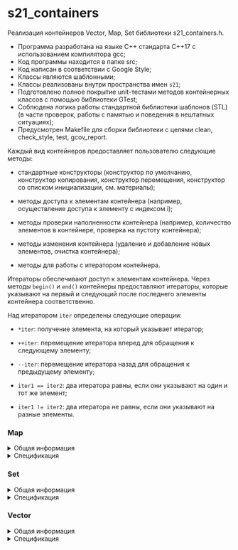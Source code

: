 # s21_containers

Реализация контейнеров Vector, Map, Set библиотеки s21_containers.h.

- Программа разработана на языке C++ стандарта C++17 с использованием компилятора gcc;
- Код программы находится в папке src;
- Код написан в соответствии с Google Style;
- Классы являются шаблонными;
- Классы реализованы внутри пространства имен `s21`;
- Подготовлено полное покрытие unit-тестами методов контейнерных классов c помощью библиотеки GTest;
- Соблюдена логика работы стандартной библиотеки шаблонов (STL) (в части проверок, работы с памятью и поведения в нештатных ситуациях);
- Предусмотрен Makefile для сборки библиотеки с целями clean, check_style, test, gcov_report.

Каждый вид контейнеров предоставляет пользователю следующие методы:

- стандартные конструкторы (конструктор по умолчанию, конструктор копирования, конструктор перемещения, конструктор со списком инициализации, см. материалы);

- методы доступа к элементам контейнера (например, осуществление доступа к элементу с индексом i);

- методы проверки наполненности контейнера (например, количество элементов в контейнере, проверка на пустоту контейнера);

- методы изменения контейнера (удаление и добавление новых элементов, очистка контейнера);

- методы для работы с итератором контейнера.

Итераторы обеспечивают доступ к элементам контейнера. Через методы `begin()` и `end()` контейнеры предоставляют итераторы, которые указывают на первый и следующий после последнего элементы контейнера соответственно.

Над итератором `iter` определены следующие операции:

- `*iter`: получение элемента, на который указывает итератор;

- `++iter`: перемещение итератора вперед для обращения к следующему элементу;

- `--iter`: перемещение итератора назад для обращения к предыдущему элементу;

- `iter1 == iter2`: два итератора равны, если они указывают на один и тот же элемент;

- `iter1 != iter2`: два итератора не равны, если они указывают на разные элементы.

### Map

<details>
  <summary>Общая информация</summary>
<br />

Map (словарь) - это ассоциативный контейнер, содержащий отсортированные по возрастанию ключа пары ключ-значение. То есть каждый элемент ассоциирован с некоторым уникальным ключом, и его положение в словаре определяется его ключом. Словари удобно применять, когда необходимо ассоциировать элементы с некоторым другим значением (не индексом).
```
В данном проекте контейнер Map реализован на основе AVL-дерева. 
AVL-дерево - сбалансированное бинарное дерево поиска, в котором поддерживается следующее свойство: для каждой его вершины высота её двух поддеревьев различается не более чем на 1.
```
</details>

<details>
  <summary>Спецификация</summary>
  <br />

*Map Member type*

В этой таблице перечислены внутриклассовые переопределения типов (типичные для стандартной библиотеки STL), принятые для удобства восприятия кода класса:

| Member type            | Definition                                                                                                                                                   |
|------------------------|--------------------------------------------------------------------------------------------------------------------------------------------------------------|
| `key_type`               | `KeyType` the first template parameter (Key)                                                                                                                 |
| `mapped_type`           | `ValueType` the second template parameter (T)                                                                                                                |
| `value_type`             | `std::pair<const KeyType, ValueType>` Key-value pair                                                                                                         |
| `reference`              | `value_type &` defines the type of the reference to an element                                                                                               |
| `const_reference`        | `const value_type &` defines the type of the constant reference                                                                                              |
| `iterator`               | internal class `TreeIterator<KeyType, ValueType>` as internal iterator of tree subclass; defines the type for iterating through the container                |
| `const_iterator`         | internal class `TreeIterator<KeyType, ValueType>` as internal const iterator of tree subclass; defines the constant type for iterating through the container |
| `size_type`              | `size_t` defines the type of the container size (standard type is size_t)                                                                                    |

*Map Member functions*

В этой таблице перечислены основные публичные методы для взаимодействия с классом:

| Member functions                                      | Definition                                      |
|-------------------------------------------------------|-------------------------------------------------|
| `Map()`                                               | default constructor, creates empty map                                 |
| `Map(std::initializer_list<value_type> const &items)` | initializer list constructor, creates the map initizialized using std::initializer_list<T>    |
| `Map(const Map &other)`                                   | copy constructor  |
| `Map(Map &&other)`                                        | move constructor  |
| `~Map()`                                              | destructor  |
| `operator=(Map &&other)`                              | assignment operator overload for moving object                                |

*Map Element access*

В этой таблице перечислены публичные методы для доступа к элементам класса:

| Element access                              | Definition                                                                             |
|---------------------------------------------|----------------------------------------------------------------------------------------|
| `ValueType &at(const KeyType &key)`         | access specified element with bounds checking                                          |
| `ValueType &operator[](const KeyType &key)` | access or insert specified element                                                     |

*Map Iterators*

В этой таблице перечислены публичные методы для итерирования по элементам класса (доступ к итераторам):

| Iterators              | Definition                                                                             |
|------------------------|----------------------------------------------------------------------------------------|
| `iterator begin()`            | returns an iterator to the beginning                                                   |
| `iterator end()`                | returns an iterator to the end                                                         |

*Map Capacity*

В этой таблице перечислены публичные методы для доступа к информации о наполнении контейнера:

| Capacity               | Definition                                                                             |
|------------------------|----------------------------------------------------------------------------------------|
| `bool empty()`                  | checks whether the container is empty                                                  |
| `size_type size()`                   | returns the number of elements                                                         |
| `size_type max_size()`               | returns the maximum possible number of elements                                        |

*Map Modifiers*

В этой таблице перечислены публичные методы для изменения контейнера:

| Modifiers                                                                   | Definition                                                                                                                           |
|-----------------------------------------------------------------------------|--------------------------------------------------------------------------------------------------------------------------------------|
| `void clear()`                                                              | clears the contents                                                                                                                  |
| `std::pair<iterator, bool> insert(const ValueType &value)`                 | inserts node and returns iterator to where the element is in the container and bool denoting whether the insertion took place        |
| `std::pair<iterator, bool> insert(const KeyType &key, const ValueType &obj)`            | inserts value by key and returns iterator to where the element is in the container and bool denoting whether the insertion took place |
| `vector<std::pair<iterator,bool>> insert_many(Args&&... args)`          | inserts new elements into the container                                                                                              |
| `std::pair<iterator, bool> insert_or_assign(const KeyType &key, const ValueType &obj);` | inserts an element or assigns to the current element if the key already exists                                                       |
| `void erase(iterator pos)`                                                  | erases element at pos                                                                                                                |
| `void swap(Map &other)`                                                     | swaps the contents                                                                                                                   |
| `void merge(Map &other);`                                                   | splices nodes from another container                                                                                                 |

*Map Lookup*

В этой таблице перечислены публичные методы, осуществляющие просмотр контейнера:

| Lookup                              | Definition                                                                             |
|-------------------------------------|----------------------------------------------------------------------------------------|
| `bool contains(const KeyType &key)` | checks if there is an element with key equivalent to key in the container                                   |

</details>

### Set

<details>
  <summary>Общая информация</summary>
<br />

Set (множество) - ассоциативный контейнер уникальных элементов. Это означает, что в множество нельзя добавить один и тот же элемент дважды. Контейнер множество является ассоциативным, так как внутри он также представлен в виде дерева, как и контейнер map (словарь), и, соответственно, также хранит элементы в отсортированном порядке. Разница между словарем и множеством заключается в том, что уникальным в множестве является, не ключ а само значение, ровно как и поиск значения в дереве проверяется не по ключу, а по самому значению.
```
В данном проекте контейнер Set реализован на основе AVL-дерева. 
AVL-дерево - сбалансированное бинарное дерево поиска, в котором поддерживается следующее свойство: для каждой его вершины высота её двух поддеревьев различается не более чем на 1.
```
</details>

<details>
  <summary>Спецификация</summary>
<br />

*Set Member type*

В этой таблице перечислены внутриклассовые переопределения типов (типичные для стандартной библиотеки STL), принятые для удобства восприятия кода класса:

| Member type            | Definition                                                                                                                                                                         |
|------------------------|------------------------------------------------------------------------------------------------------------------------------------------------------------------------------------|
| `key_type`               | `KeyType` the first template parameter (Key)                                                                                                                                       |
| `value_type`             | `KeyType` value type (the value itself is a key)                                                                                                                                   |
| `reference`              | `value_type &` defines the type of the reference to an element                                                                                                                     |
| `const_reference`        | `const value_type &` defines the type of the constant reference                                                                                                                    |
| `iterator`               | internal class `TreeIterator<T>` as the internal iterator of tree subclass; defines the type for iterating through the container                          |
| `const_iterator`         | internal class `TreeConstIterator<T>` as the internal const iterator of tree subclass; defines the constant type for iterating through the container |
| `size_type`              | `size_t` defines the type of the container size (standard type is size_t)                                                                                                          |

*Set Member functions*

В этой таблице перечислены основные публичные методы для взаимодействия с классом:

| Member functions                                      | Definition                                      |
|-------------------------------------------------------|-------------------------------------------------|
| `Set()`                                               | default constructor, creates empty set                                 |
| `Set(std::initializer_list<value_type> const &items)` | initializer list constructor, creates the set initizialized using std::initializer_list<T>    |
| `Set(const Set &other)`                               | copy constructor  |
| `Set(Set &&other)`                                    | move constructor  |
| `~Set()`                                              | destructor  |
| `operator=(Set &&other)`                              | assignment operator overload for moving object                                |

*Set Iterators*

В этой таблице перечислены публичные методы для итерирования по элементам класса (доступ к итераторам):

| Iterators              | Definition                                                                             |
|------------------------|----------------------------------------------------------------------------------------|
| `iterator begin()`            | returns an iterator to the beginning                                                   |
| `iterator end()`                | returns an iterator to the end                                                         |

*Set Capacity*

В этой таблице перечислены публичные методы для доступа к информации о наполнении контейнера:

| Capacity       | Definition                                      |
|----------------|-------------------------------------------------|
| `bool empty()`          | checks whether the container is empty           |
| `size_type size()`           | returns the number of elements                  |
| `size_type max_size()`       | returns the maximum possible number of elements |

*Set Modifiers*

В этой таблице перечислены публичные методы для изменения контейнера:

| Modifiers                                                | Definition                                                                                                                   |
|----------------------------------------------------------|------------------------------------------------------------------------------------------------------------------------------|
| `void clear()`                                           | clears the contents                                                                                                          |
| `std::pair<iterator, bool> insert(const KeyType &value)` | inserts node and returns iterator to where the element is in the container and bool denoting whether the insertion took place |
| `vector<std::pair<iterator,bool>> insert_many(Args&&... args)`          | inserts new elements into the container                                                                                      |
| `void erase(iterator pos)`                               | erases element at pos                                                                                                        |
| `void swap(Set &other)`                                  | swaps the contents                                                                                                           |
| `void merge(Set &other);`                                | splices nodes from another container                                                                                         |

*Set Lookup*

В этой таблице перечислены публичные методы, осуществляющие просмотр контейнера:

| Lookup                              | Definition                                                                             |
|-------------------------------------|----------------------------------------------------------------------------------------|
| `iterator find(const KeyType &key)` | finds element with specific key                                                        |
| `bool contains(const KeyType &key)` | checks if the container contains element with specific key                             |

</details>

### Vector

<details>
  <summary>Общая информация</summary>
<br />

Vector (вектор) - это последовательный контейнер, инкапсулируюший в себе динамический массив для более интуитивной работы. Данный контейнер не требует ручного контроля памяти, как стандартные динамические массивы, вместо этого он позволяет добавлять через методы `push_back()` и `insert()` произвольное количество элементов, и, в отличие от списка, позволяет обратиться к любому элементу контейнера напрямую, по индексу. Элементы в векторе хранятся последовательно, что позволяет итерировать по вектору не только через предоставляемый итератор, но также и вручную смещая указатель на элемент вектора. Таким образом, указатель на первый элемент вектора может быть передан в качестве аргумента в любую функцию, ожидающую в качестве аргумента обыкновенный массив. Динамическое изменение размера массива происходит не при каждом добавлении или удалении элемента, а только в случае превышения размера заданного буфера. Таким образом, вектор хранит два значения, отвечающих за размер: размер хранимого массива (метод `size()`) и размер буффера (метод `capacity()`). 

</details>

<details>
  <summary>Спецификация</summary>
<br />

*Vector Member type*

В этой таблице перечислены внутриклассовые переопределения типов (типичные для стандартной библиотеки STL), принятые для удобства восприятия кода класса:

| Member type            | definition                                                                                                           |
|------------------------|----------------------------------------------------------------------------------------------------------------------|
| `value_type`             | `T` defines the type of an element (T is template parameter)                                                         |
| `reference`              | `T &` defines the type of the reference to an element                                                                |
| `const_reference`        | `const T &` defines the type of the constant reference                                                               |
| `iterator`               | `T *` defines the type for iterating through the container                                                           |
| `const_iterator`         | `const T *` defines the constant type for iterating through the container |
| `size_type`              | `size_t` defines the type of the container size (standard type is size_t)                                            |

*Vector Member functions*

В этой таблице перечислены основные публичные методы для взаимодействия с классом:

| Functions                                                | Definition                                      |
|----------------------------------------------------------|-------------------------------------------------|
| `Vector()`                                               | default constructor, creates empty vector                                 |
| `Vector(size_type n)`                                    | parameterized constructor, creates the vector of size n                                 |
| `Vector(std::initializer_list<value_type> const &items)` | initializer list constructor, creates vector initizialized using std::initializer_list<T>    |
| `Vector(const Vector &other)`                            | copy constructor  |
| `Vector(Vector &&other)`                                 | move constructor  |
| `~Vector()`                                              | destructor  |
| `operator=(Vector &&other)`                              | assignment operator overload for moving object                                |

*Vector Element access*

В этой таблице перечислены публичные методы для доступа к элементам класса:

| Element access         | Definition                                                                             |
|------------------------|----------------------------------------------------------------------------------------|
| `reference at(size_type pos)`                     | access specified element with bounds checking                                          |
| `reference operator[](size_type pos);`             | access specified element                                                               |
| `const_reference front()`          | access the first element                        |
| `const_reference back()`           | access the last element                         |
| `T* data()`                   | direct access to the underlying array                                                  |

*Vector Iterators*

В этой таблице перечислены публичные методы для итерирования по элементам класса (доступ к итераторам):

| Iterators      | Definition                                      |
|----------------|-------------------------------------------------|
| `iterator begin()`    | returns an iterator to the beginning            |
| `iterator end()`        | returns an iterator to the end                  |

*Vector Capacity*

В этой таблице перечислены публичные методы для доступа к информации о наполнении контейнера:


| Capacity               | Definition                                                                             |
|------------------------|----------------------------------------------------------------------------------------|
| `bool empty()`          | checks whether the container is empty           |
| `size_type size()`           | returns the number of elements                  |
| `size_type max_size()`       | returns the maximum possible number of elements |
| `void reserve(size_type size)`                | allocate storage of size elements and copies current array elements to a newely allocated array                                     |
| `size_type capacity()`               | returns the number of elements that can be held in currently allocated storage         |
| `void shrink_to_fit()`          | reduces memory usage by freeing unused memory                                          |

*Vector Modifiers*

В этой таблице перечислены публичные методы для изменения контейнера:

| Modifiers                                              | Definition                                                                                |
|--------------------------------------------------------|-------------------------------------------------------------------------------------------|
| `void clear()`                                         | clears the contents                                                                       |
| `iterator insert(iterator pos, const_reference value)` | inserts elements into concrete pos and returns the iterator that points to the new element |
| `void insert_many_back(Args&&... args)`          | appends new elements to the end of the container                                          |
| `void erase(iterator pos)`                             | erases element at pos                                                                     |
| `void push_back(const_reference value)`                | adds an element to the end                                                                |
| `void pop_back()`                                      | removes the last element                                                                  |
| `void swap(Vector &other)`                             | swaps the contents                                                                        |

</details>